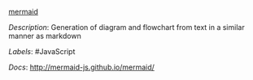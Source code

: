 [mermaid](https://github.com/mermaid-js/mermaid)

*Description*: Generation of diagram and flowchart from text in a similar manner as markdown

*Labels*: #JavaScript

*Docs*: http://mermaid-js.github.io/mermaid/
